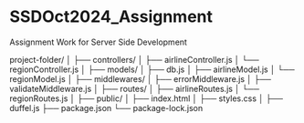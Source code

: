 # SSDOct2024_Assignment

Assignment Work for Server Side Development

project-folder/
│
├── controllers/
│ ├── airlineController.js
│ └── regionController.js
│
├── models/
│ ├── db.js
│ ├── airlineModel.js
│ └── regionModel.js
│
├── middlewares/
│ ├── errorMiddleware.js
│ ├── validateMiddleware.js
│
├── routes/
│ ├── airlineRoutes.js
│ └── regionRoutes.js
│
├── public/
│ ├── index.html
│ ├── styles.css
│
├── duffel.js
├── package.json
└── package-lock.json

